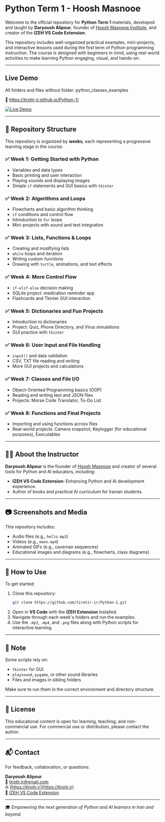 # Python Term 1 - Hoosh Masnooe

Welcome to the official repository for **Python Term 1** materials, developed and taught by **Daryoush Alipour**, founder of [Hoosh Masnooe Institute](https://tirotir.ir), and creator of the **IZEH VS Code Extension**.

This repository includes well-organized practical examples, mini-projects, and interactive lessons used during the first term of Python programming instruction. The course is designed with beginners in mind, using real-world activities to make learning Python engaging, visual, and hands-on.

---

## Live Demo
All folders and files without folder: python_classes_examples

🔗 https://tirotir-ir.github.io/Python-1/

[![Live Demo](https://img.shields.io/badge/Live%20Demo-Open-blue?logo=githubpages)](https://tirotir-ir.github.io/Python-1/)

---

## 📁 Repository Structure

This repository is organized by **weeks**, each representing a progressive learning stage in the course:

### ✅ Week 1: Getting Started with Python
- Variables and data types
- Basic printing and user interaction
- Playing sounds and displaying images
- Simple `if` statements and GUI basics with `tkinter`

### ✅ Week 2: Algorithms and Loops
- Flowcharts and basic algorithm thinking
- `if` conditions and control flow
- Introduction to `for` loops
- Mini-projects with sound and text integration

### ✅ Week 3: Lists, Functions & Loops
- Creating and modifying lists
- `while` loops and iteration
- Writing custom functions
- Drawing with `turtle`, animations, and text effects

### ✅ Week 4: More Control Flow
- `if-elif-else` decision making
- SQLite project: medication reminder app
- Flashcards and Tkinter GUI interaction

### ✅ Week 5: Dictionaries and Fun Projects
- Introduction to dictionaries
- Project: Quiz, Phone Directory, and Virus simulations
- GUI practice with `tkinter`

### ✅ Week 6: User Input and File Handling
- `input()` and data validation
- CSV, TXT file reading and writing
- More GUI projects and calculations

### ✅ Week 7: Classes and File I/O
- Object-Oriented Programming basics (OOP)
- Reading and writing text and JSON files
- Projects: Morse Code Translator, To-Do List

### ✅ Week 8: Functions and Final Projects
- Importing and using functions across files
- Real-world projects: Camera snapshot, Keylogger (for educational purposes), Executables

---

## 🧑‍🏫 About the Instructor

**Daryoush Alipour** is the founder of [Hoosh Masnooe](https://tirotir.ir) and creator of several tools for Python and AI educators, including:
- **IZEH VS Code Extension**: Enhancing Python and AI development experience.
- Author of books and practical AI curriculum for Iranian students.

---

## 📷 Screenshots and Media

This repository includes:
- Audio files (e.g., `hello.mp3`)
- Videos (e.g., `moon.mp4`)
- Animated GIFs (e.g., caveman sequences)
- Educational images and diagrams (e.g., flowcharts, class diagrams)

---

## 🚀 How to Use

To get started:
1. Clone this repository:  
   ```bash
   git clone https://github.com/tirotir-ir/Python-1.git
   ```
2. Open in **VS Code** with the **IZEH Extension** installed.
3. Navigate through each week's folders and run the examples.
4. Use the `.mp3`, `.mp4`, and `.png` files along with Python scripts for interactive learning.

---

## 📌 Note

Some scripts rely on:
- `tkinter` for GUI
- `playsound`, `pygame`, or other sound libraries
- Files and images in sibling folders

Make sure to run them in the correct environment and directory structure.

---

## 📣 License

This educational content is open for learning, teaching, and non-commercial use. For commercial use or distribution, please contact the author.

---

## 📬 Contact

For feedback, collaboration, or questions:

**Daryoush Alipour**  
📧 [tirotir.ir@gmail.com](mailto:tirotir.ir@gmail.com)  
🌐 [https://tirotir.ir](https://tirotir.ir)  
🔌 [IZEH VS Code Extension](https://marketplace.visualstudio.com/items?itemName=tirotir.izeh-extension)

---

🎓 *Empowering the next generation of Python and AI learners in Iran and beyond.*
